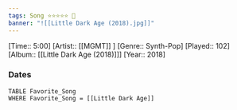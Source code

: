 ```yaml
---
tags: Song ⭐⭐⭐⭐⭐ 💛
banner: "![[Little Dark Age (2018).jpg]]"
---
```

[Time:: 5:00]
[Artist:: [[MGMT]] ]
[Genre:: Synth-Pop]
[Played:: 102]
[Album:: [[Little Dark Age (2018)]]]
[Year:: 2018]
### Dates
````dataview
TABLE Favorite_Song
WHERE Favorite_Song = [[Little Dark Age]]
````